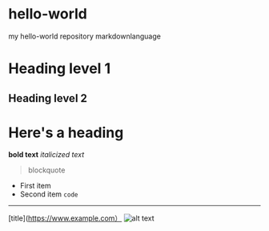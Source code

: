 # hello-world
my hello-world repository
markdownlanguage
# Heading level 1
## Heading level 2
# Here's a heading
**bold text**
*italicized text*
> blockquote
- First item
- Second item
`code`
---
[title](https://www.example.com）
![alt text](img.jpg)
